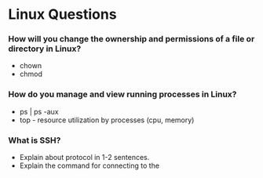 # Linux Questions

### How will you change the ownership and permissions of a file or directory in Linux?

- chown
- chmod

### How do you manage and view running processes in Linux?

- ps | ps -aux
- top - resource utilization by processes (cpu, memory)

### What is SSH?

- Explain about protocol in 1-2 sentences.
- Explain the command for connecting to the

###
